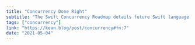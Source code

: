 ```yaml
---
title: "Concurrency Done Right"
subtitle: "The Swift Concurrency Roadmap details future Swift language features which plan to make concurrent programming in Swift convenient and safe. However, there are already several ways we can add concurrency to our projects, and in this post, Alex Grebenyuk shows us how to do it right."
tags: ["concurrency"]
link: "https://kean.blog/post/concurrency#fn:7"
date: "2021-05-04"
---
```

